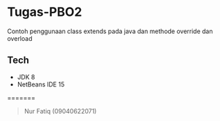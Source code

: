 # Tugas-PBO2
Contoh penggunaan class extends pada java dan methode override dan overload

## Tech
- JDK 8
- NetBeans IDE 15

=======
> Nur Fatiq (09040622071)
